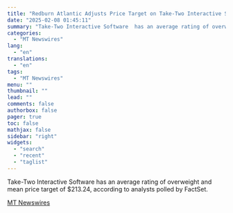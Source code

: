 ```yaml
---
title: "Redburn Atlantic Adjusts Price Target on Take-Two Interactive Software to $227 From $194"
date: "2025-02-08 01:45:11"
summary: "Take-Two Interactive Software  has an average rating of overweight and mean price target of $213.24, according to analysts polled by FactSet."
categories:
  - "MT Newswires"
lang:
  - "en"
translations:
  - "en"
tags:
  - "MT Newswires"
menu: ""
thumbnail: ""
lead: ""
comments: false
authorbox: false
pager: true
toc: false
mathjax: false
sidebar: "right"
widgets:
  - "search"
  - "recent"
  - "taglist"
---
```


Take-Two Interactive Software has an average rating of overweight and mean price target of $213.24, according to analysts polled by FactSet.

[MT Newswires](https://www.tradingview.com/news/mtnewswires.com:20250207:A3312900:0/)
